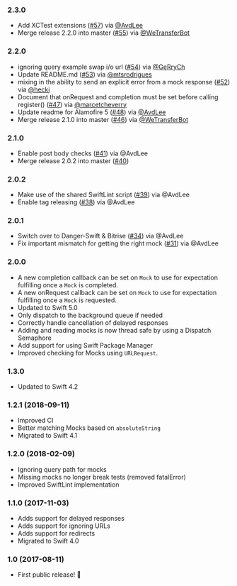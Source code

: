 ### 2.3.0
- Add XCTest extensions ([#57](https://github.com/WeTransfer/Mocker/pull/57)) via [@AvdLee](https://github.com/AvdLee)
- Merge release 2.2.0 into master ([#55](https://github.com/WeTransfer/Mocker/pull/55)) via [@WeTransferBot](https://github.com/WeTransferBot)

### 2.2.0
- ignoring query example swap i/o url ([#54](https://github.com/WeTransfer/Mocker/pull/54)) via [@GeRryCh](https://github.com/GeRryCh)
- Update README.md ([#53](https://github.com/WeTransfer/Mocker/pull/53)) via [@mtsrodrigues](https://github.com/mtsrodrigues)
- mixing in the ability to send an explicit error from a mock response ([#52](https://github.com/WeTransfer/Mocker/pull/52)) via [@heckj](https://github.com/heckj)
- Document that onRequest and completion must be set before calling register() ([#47](https://github.com/WeTransfer/Mocker/pull/47)) via [@marcetcheverry](https://github.com/marcetcheverry)
- Update readme for Alamofire 5 ([#48](https://github.com/WeTransfer/Mocker/pull/48)) via [@AvdLee](https://github.com/AvdLee)
- Merge release 2.1.0 into master ([#46](https://github.com/WeTransfer/Mocker/pull/46)) via [@WeTransferBot](https://github.com/WeTransferBot)

### 2.1.0
- Enable post body checks ([#41](https://github.com/WeTransfer/Mocker/pull/41)) via @AvdLee
- Merge release 2.0.2 into master ([#40](https://github.com/WeTransfer/Mocker/pull/40))

### 2.0.2

- Make use of the shared SwiftLint script ([#39](https://github.com/WeTransfer/Mocker/pull/39)) via @AvdLee
- Enable tag releasing ([#38](https://github.com/WeTransfer/Mocker/pull/38)) via @AvdLee

### 2.0.1

- Switch over to Danger-Swift & Bitrise ([#34](https://github.com/WeTransfer/Mocker/pull/34)) via @AvdLee
- Fix important mismatch for getting the right mock ([#31](https://github.com/WeTransfer/Mocker/pull/31)) via @AvdLee

### 2.0.0
- A new completion callback can be set on `Mock` to use for expectation fulfilling once a `Mock` is completed.
- A new onRequest callback can be set on `Mock` to use for expectation fulfilling once a `Mock` is requested.
- Updated to Swift 5.0
- Only dispatch to the background queue if needed
- Correctly handle cancellation of delayed responses
- Adding and reading mocks is now thread safe by using a Dispatch Semaphore
- Add support for using Swift Package Manager
- Improved checking for Mocks using `URLRequest`.

### 1.3.0
- Updated to Swift 4.2

### 1.2.1 (2018-09-11)
- Improved CI
- Better matching Mocks based on `absoluteString`
- Migrated to Swift 4.1

### 1.2.0 (2018-02-09)
- Ignoring query path for mocks
- Missing mocks no longer break tests (removed fatalError)
- Improved SwiftLint implementation

### 1.1.0 (2017-11-03)
- Adds support for delayed responses
- Adds support for ignoring URLs
- Adds support for redirects
- Migrated to Swift 4.0

### 1.0 (2017-08-11)

- First public release! 🎉
